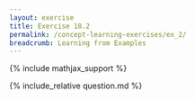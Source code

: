 ```yaml
---
layout: exercise
title: Exercise 18.2
permalink: /concept-learning-exercises/ex_2/
breadcrumb: Learning from Examples
---
```


{% include mathjax_support %}

<div><i class="arrow-up loader" data-chapter="concept-learning-exercises" data-exercise="ex_2" data-rating="0"></i></div>
{% include_relative question.md %}
